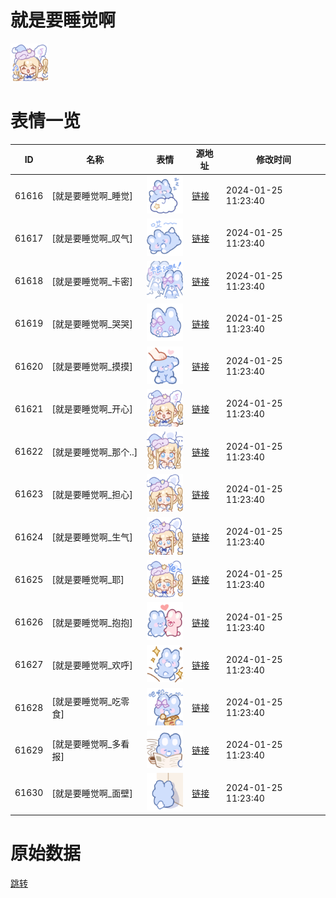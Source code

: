 # 就是要睡觉啊

<img src="./cover.png" height="60" alt="cover" />

# 表情一览

|ID|名称|表情|源地址|修改时间|
|----|----|----|----|----|
|61616|[就是要睡觉啊_睡觉]|<img src="./pic/061616_%5B就是要睡觉啊_睡觉%5D.png" height="60" alt="睡觉"/>|[链接](https://i0.hdslb.com/bfs/garb/3d10143c4e21df0e7d02117248719f11c343e161.png)|2024-01-25 11:23:40|
|61617|[就是要睡觉啊_叹气]|<img src="./pic/061617_%5B就是要睡觉啊_叹气%5D.png" height="60" alt="叹气"/>|[链接](https://i0.hdslb.com/bfs/garb/a903c1a4cdec42c53ffff4523e4d23696918f12d.png)|2024-01-25 11:23:40|
|61618|[就是要睡觉啊_卡密]|<img src="./pic/061618_%5B就是要睡觉啊_卡密%5D.png" height="60" alt="卡密"/>|[链接](https://i0.hdslb.com/bfs/garb/6bf38dcbfd2a8b71d05ceb059505ddaa541988f3.png)|2024-01-25 11:23:40|
|61619|[就是要睡觉啊_哭哭]|<img src="./pic/061619_%5B就是要睡觉啊_哭哭%5D.png" height="60" alt="哭哭"/>|[链接](https://i0.hdslb.com/bfs/garb/28a1f7d0f413c3e67232d2e5ab663cf79d45ed10.png)|2024-01-25 11:23:40|
|61620|[就是要睡觉啊_摸摸]|<img src="./pic/061620_%5B就是要睡觉啊_摸摸%5D.png" height="60" alt="摸摸"/>|[链接](https://i0.hdslb.com/bfs/garb/240114137145b2ced9081e9b81da98f0298b8418.png)|2024-01-25 11:23:40|
|61621|[就是要睡觉啊_开心]|<img src="./pic/061621_%5B就是要睡觉啊_开心%5D.png" height="60" alt="开心"/>|[链接](https://i0.hdslb.com/bfs/garb/b294f63a5aab822c7e5c2188e53e02b82e540a3e.png)|2024-01-25 11:23:40|
|61622|[就是要睡觉啊_那个..]|<img src="./pic/061622_%5B就是要睡觉啊_那个..%5D.png" height="60" alt="那个.."/>|[链接](https://i0.hdslb.com/bfs/garb/2356d6c80e28633e98e1406d6f5d6409cb899b5e.png)|2024-01-25 11:23:40|
|61623|[就是要睡觉啊_担心]|<img src="./pic/061623_%5B就是要睡觉啊_担心%5D.png" height="60" alt="担心"/>|[链接](https://i0.hdslb.com/bfs/garb/648f7dd5d4c4587d19453c35ad173742525d97bf.png)|2024-01-25 11:23:40|
|61624|[就是要睡觉啊_生气]|<img src="./pic/061624_%5B就是要睡觉啊_生气%5D.png" height="60" alt="生气"/>|[链接](https://i0.hdslb.com/bfs/garb/3fb77ab60c414d6e4ca6536072e1c1d277b63d0e.png)|2024-01-25 11:23:40|
|61625|[就是要睡觉啊_耶]|<img src="./pic/061625_%5B就是要睡觉啊_耶%5D.png" height="60" alt="耶"/>|[链接](https://i0.hdslb.com/bfs/garb/9385521891fc06e1dcb78ccfc4efccb8dc242eb4.png)|2024-01-25 11:23:40|
|61626|[就是要睡觉啊_抱抱]|<img src="./pic/061626_%5B就是要睡觉啊_抱抱%5D.png" height="60" alt="抱抱"/>|[链接](https://i0.hdslb.com/bfs/garb/b492f3f9635a0bc3d9e64957e775d12352b742fe.png)|2024-01-25 11:23:40|
|61627|[就是要睡觉啊_欢呼]|<img src="./pic/061627_%5B就是要睡觉啊_欢呼%5D.png" height="60" alt="欢呼"/>|[链接](https://i0.hdslb.com/bfs/garb/e6b31dd574e3cd66d9917aab4158f2afe57ab484.png)|2024-01-25 11:23:40|
|61628|[就是要睡觉啊_吃零食]|<img src="./pic/061628_%5B就是要睡觉啊_吃零食%5D.png" height="60" alt="吃零食"/>|[链接](https://i0.hdslb.com/bfs/garb/a3a332e79ae3130b90198e7a688229d69edfa71f.png)|2024-01-25 11:23:40|
|61629|[就是要睡觉啊_多看报]|<img src="./pic/061629_%5B就是要睡觉啊_多看报%5D.png" height="60" alt="多看报"/>|[链接](https://i0.hdslb.com/bfs/garb/bf6117098dad8a0af67c892396387794c8064ae1.png)|2024-01-25 11:23:40|
|61630|[就是要睡觉啊_面壁]|<img src="./pic/061630_%5B就是要睡觉啊_面壁%5D.png" height="60" alt="面壁"/>|[链接](https://i0.hdslb.com/bfs/garb/135912cec2f835f48881d5e9a5f861493335e24f.png)|2024-01-25 11:23:40|

# 原始数据

[跳转](./raw.json)

